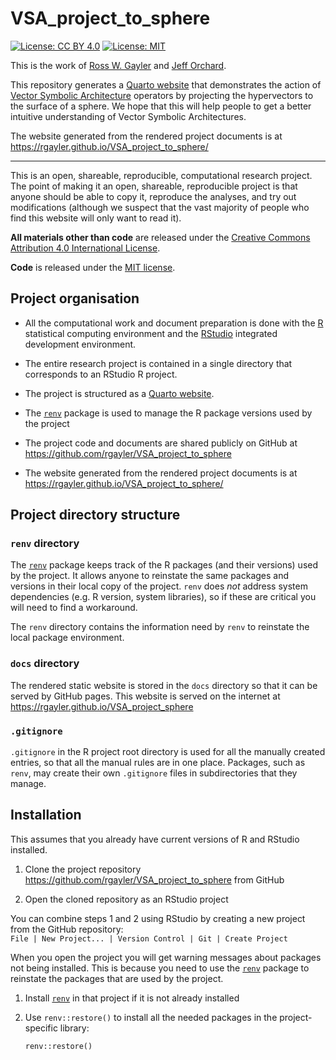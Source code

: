 # VSA_project_to_sphere

<!-- badges: start -->

[![License: CC BY 4.0](https://img.shields.io/badge/License-CC%20BY%204.0-lightgrey.svg)](https://creativecommons.org/licenses/by/4.0/)
[![License: MIT](https://img.shields.io/badge/License-MIT-yellow.svg)](https://opensource.org/licenses/MIT)

<!-- badges: end -->

This is the work of [Ross W. Gayler](https://www.rossgayler.com/) and [Jeff Orchard](https://cs.uwaterloo.ca/~jorchard/).

This repository generates a [Quarto website](https://quarto.org/docs/websites) that demonstrates the action of [Vector Symbolic Architecture](https://www.hd-computing.com/) operators by projecting the hypervectors to the surface of a sphere.
We hope that this will help people to get a better intuitive understanding of Vector Symbolic Architectures.

The website generated from the rendered project documents is at <https://rgayler.github.io/VSA_project_to_sphere/>

------------------------------------------------------------------------

This is an open, shareable, reproducible, computational research project.
The point of making it an open, shareable, reproducible project is that anyone should be able to copy it, reproduce the analyses, and try out modifications (although we suspect that the vast majority of people who find this website will only want to read it).

**All materials other than code** are released under the [Creative Commons Attribution 4.0 International License](https://creativecommons.org/licenses/by/4.0/).

**Code** is released under the [MIT license](https://choosealicense.com/licenses/mit/).

## Project organisation

-   All the computational work and document preparation is done with the [R](https://www.r-project.org/) statistical computing environment and the [RStudio](https://posit.co/products/open-source/rstudio/) integrated development environment.

-   The entire research project is contained in a single directory that corresponds to an RStudio R project.

-   The project is structured as a [Quarto website](https://quarto.org/docs/websites).

-   The [`renv`](https://rstudio.github.io/renv/) package is used to manage the R package versions used by the project

-   The project code and documents are shared publicly on GitHub at <https://github.com/rgayler/VSA_project_to_sphere>

-   The website generated from the rendered project documents is at <https://rgayler.github.io/VSA_project_to_sphere/>

## Project directory structure

### `renv` directory

The [`renv`](https://rstudio.github.io/renv/) package keeps track of the R packages (and their versions) used by the project.
It allows anyone to reinstate the same packages and versions in their local copy of the project.
`renv` does *not* address system dependencies (e.g. R version, system libraries), so if these are critical you will need to find a workaround.

The `renv` directory contains the information need by `renv` to reinstate the local package environment.

### `docs` directory

The rendered static website is stored in the `docs` directory so that it can be served by GitHub pages.
This website is served on the internet at <https://rgayler.github.io/VSA_project_sphere>

### `.gitignore`

`.gitignore` in the R project root directory is used for all the manually created entries, so that all the manual rules are in one place.
Packages, such as `renv`, may create their own `.gitignore` files in subdirectories that they manage.

## Installation

This assumes that you already have current versions of R and RStudio installed.

1.  Clone the project repository <https://github.com/rgayler/VSA_project_to_sphere> from GitHub

2.  Open the cloned repository as an RStudio project

You can combine steps 1 and 2 using RStudio by creating a new project from the GitHub repository:\
`File | New Project... | Version Control | Git | Create Project`

When you open the project you will get warning messages about packages not being installed.
This is because you need to use the [`renv`](https://rstudio.github.io/renv/) package to reinstate the packages that are used by the project.

1.  Install [`renv`](https://rstudio.github.io/renv/) in that project if it is not already installed

2.  Use `renv::restore()` to install all the needed packages in the project-specific library:

    ```         
    renv::restore()
    ```
